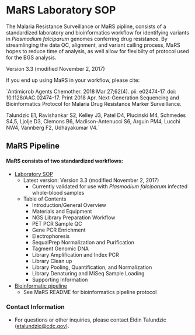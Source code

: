 # MaRS Laboratory SOP

The Malaria Resistance Surveillance or MaRS pipline, consists of a standardized laboratory and bioinformatics workflow for identifying variants in *Plasmodium falciparum* genomes conferring drug resistance. By streamlinging the data QC, alignment, and variant calling process, MaRS hopes to reduce time of analysis, as well allow for flexibilty of protocol used for the BGS analysis.

Version 3.3 (modified November 2, 2017)

If you end up using MaRS in your workflow, please cite:

`Antimicrob Agents Chemother. 2018 Mar 27;62(4). pii: e02474-17. doi: 10.1128/AAC.02474-17. Print 2018 Apr.
Next-Generation Sequencing and Bioinformatics Protocol for Malaria Drug Resistance Marker Surveillance.

Talundzic E1, Ravishankar S2, Kelley J3, Patel D4, Plucinski M4, Schmedes S4,5, Ljolje D3, Clemons B6, Madison-Antenucci S6, Arguin PM4, Lucchi NW4, Vannberg F2, Udhayakumar V4.`


## MaRS Pipeline ##

#### MaRS consists of two standardized workflows:
  * [Laboratory SOP](https://github.com/CDCgov/MaRS/tree/master/lab_sop/MaRSsop.md)
    * Latest version: Version 3.3 (modified November 2, 2017)
      * Currently validated for use with *Plasmodium falciparum* infected whole-blood samples
    * Table of Contents
      * Introduction/General Overview
      * Materials and Equipment
      * NGS Library Preparation Workflow
      * PET PCR Sample QC
      * Gene PCR Enrichment
      * Electrophoresis
      * SequalPrep Normalization and Purification
      * Tagment Genomic DNA
      * Library Amplification and Index PCR
      * Library Clean up
      * Library Pooling, Quantification, and Normalization
      * Library Denaturing and MiSeq Sample Loading
      * Supporting Information
  * [Bioinformatic pipeline](https://github.com/CDCgov/MaRS)
    * See MaRS README for bioinformatics pipeline protocol

### Contact Information ###

* For questions or other inquiries, please contact Eldin Talundzic (etalundzic@cdc.gov).
